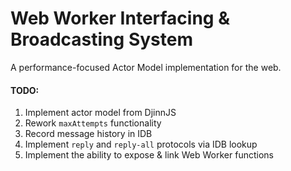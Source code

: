 # Web Worker Interfacing & Broadcasting System

A performance-focused Actor Model implementation for the web.

#### TODO:

1. Implement actor model from DjinnJS
1. Rework `maxAttempts` functionality
1. Record message history in IDB
1. Implement `reply` and `reply-all` protocols via IDB lookup
1. Implement the ability to expose & link Web Worker functions
